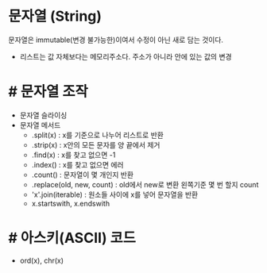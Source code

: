 # 문자열 (String)
문자열은 immutable(변경 불가능한)이여서 수정이 아닌 새로 담는 것이다.
- 리스트는 값 자체보다는 메모리주소다. 주소가 아니라 안에 있는 값의 변경


# # 문자열 조작
- 문자열 슬라이싱
- 문자열 메서드
  - .split(x) : x를 기준으로 나누어 리스트로 반환
  - .strip(x) : x안의 모든 문자를 양 끝에서 제거
  - .find(x) : x를 찾고 없으면 -1
  - .index() : x를 찾고 없으면 에러
  - .count() : 문자열이 몇 개인지 반환
  - .replace(old, new, count) : old에서 new로 변환 왼쪽기준 몇 번 할지 count
  - 'x'.join(iterable) : 원소들 사이에 x를 넣어 문자열을 반환
  - x.startswith, x.endswith
# # 아스키(ASCII) 코드
- ord(x), chr(x)